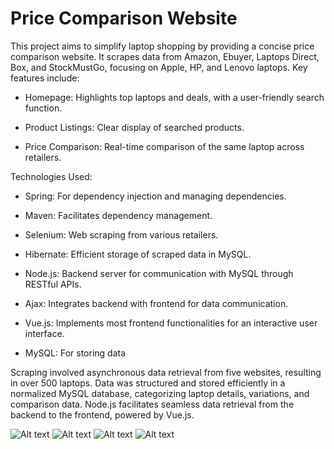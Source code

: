<h1>Price Comparison Website</h1>

This project aims to simplify laptop shopping by providing a concise price comparison website. It scrapes data from Amazon, Ebuyer, Laptops Direct, Box, and StockMustGo, focusing on Apple, HP, and Lenovo laptops. Key features include:

- Homepage: Highlights top laptops and deals, with a user-friendly search function.

- Product Listings: Clear display of searched products.

- Price Comparison: Real-time comparison of the same laptop across retailers.




Technologies Used:
- Spring: For dependency injection and managing dependencies.

- Maven: Facilitates dependency management.

- Selenium: Web scraping from various retailers.

- Hibernate: Efficient storage of scraped data in MySQL.

- Node.js: Backend server for communication with MySQL through RESTful APIs.

- Ajax: Integrates backend with frontend for data communication.

- Vue.js: Implements most frontend functionalities for an interactive user interface.

-  MySQL: For storing data


<p>Scraping involved asynchronous data retrieval from five websites, resulting in over 500 laptops. Data was structured and stored efficiently in a normalized MySQL database, categorizing laptop details, variations, and comparison data. Node.js facilitates seamless data retrieval from the backend to the frontend, powered by Vue.js. </p>

![Alt text](<Screen Shot 2023-12-13 at 3.28.37 AM.png>) ![Alt text](<Screen Shot 2023-12-13 at 3.28.28 AM.png>) ![Alt text](<Screen Shot 2023-12-13 at 3.28.45 AM.png>) ![Alt text](<Screen Shot 2023-12-13 at 3.28.16 AM.png>)
